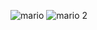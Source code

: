 ![mario](https://github.com/user-attachments/assets/9e126f5e-7ecf-444c-9cb8-b7a61bfdddcf)
![mario 2](https://github.com/user-attachments/assets/2faae2d2-69d8-41c1-8a6f-0ff39e551538)
